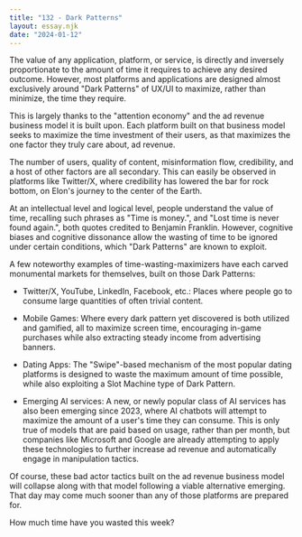 ```yaml
---
title: "132 - Dark Patterns"
layout: essay.njk
date: "2024-01-12"
---
```


The value of any application, platform, or service, is directly and inversely proportionate to the amount of time it requires to achieve any desired outcome. However, most platforms and applications are designed almost exclusively around "Dark Patterns" of UX/UI to maximize, rather than minimize, the time they require.

This is largely thanks to the "attention economy" and the ad revenue business model it is built upon. Each platform built on that business model seeks to maximize the time investment of their users, as that maximizes the one factor they truly care about, ad revenue.

The number of users, quality of content, misinformation flow, credibility, and a host of other factors are all secondary. This can easily be observed in platforms like Twitter/X, where credibility has lowered the bar for rock bottom, on Elon's journey to the center of the Earth.

At an intellectual level and logical level, people understand the value of time, recalling such phrases as "Time is money.", and "Lost time is never found again.", both quotes credited to Benjamin Franklin. However, cognitive biases and cognitive dissonance allow the wasting of time to be ignored under certain conditions, which "Dark Patterns" are known to exploit.

A few noteworthy examples of time-wasting-maximizers have each carved monumental markets for themselves, built on those Dark Patterns:

- Twitter/X, YouTube, LinkedIn, Facebook, etc.: Places where people go to consume large quantities of often trivial content.

- Mobile Games: Where every dark pattern yet discovered is both utilized and gamified, all to maximize screen time, encouraging in-game purchases while also extracting steady income from advertising banners.

- Dating Apps: The "Swipe"-based mechanism of the most popular dating platforms is designed to waste the maximum amount of time possible, while also exploiting a Slot Machine type of Dark Pattern.

- Emerging AI services: A new, or newly popular class of AI services has also been emerging since 2023, where AI chatbots will attempt to maximize the amount of a user's time they can consume. This is only true of models that are paid based on usage, rather than per month, but companies like Microsoft and Google are already attempting to apply these technologies to further increase ad revenue and automatically engage in manipulation tactics.

Of course, these bad actor tactics built on the ad revenue business model will collapse along with that model following a viable alternative emerging. That day may come much sooner than any of those platforms are prepared for.

How much time have you wasted this week?
